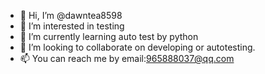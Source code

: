 - 👋 Hi, I’m @dawntea8598
- 👀 I’m interested in testing
- 🌱 I’m currently learning auto test by python
- 💞️ I’m looking to collaborate on developing or autotesting.
- 📫 You can reach me by email:965888037@qq.com

<!---
dawntea8598/dawntea8598 is a ✨ special ✨ repository because its `README.md` (this file) appears on your GitHub profile.
You can click the Preview link to take a look at your changes.
--->
